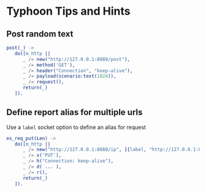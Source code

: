 # Typhoon Tips and Hints

## Post random text 

```erlang
post(_) ->
   do([m_http ||
      _ /= new("http://127.0.0.1:8888/post"),
      _ /= method('GET'),
      _ /= header("Connection", "keep-alive"),
      _ /= payload(scenario:text(1024)),
      _ /= request(),
      return(_)
   ]).
```

## Define report alias for multiple urls

Use a `label` socket option to define an alias for request

```erlang
es_req_put(Len) ->
   do([m_http ||
      _ /= new("http://127.0.0.1:8888/ip", [{label, "http://127.0.0.1:8888/"}]),
      _ /= x('PUT'),
      _ /= h("Connection: keep-alive"),
      _ /= d( ... ),
      _ /= r(),
      return(_)      
   ]).
```
